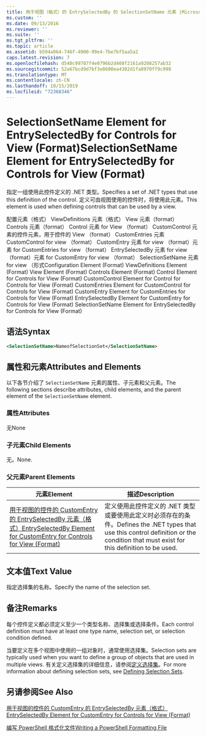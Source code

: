 ```yaml
---
title: 用于视图（格式）的 EntrySelectedBy 的 SelectionSetName 元素 |Microsoft Docs
ms.custom: ''
ms.date: 09/13/2016
ms.reviewer: ''
ms.suite: ''
ms.tgt_pltfrm: ''
ms.topic: article
ms.assetid: b594a064-746f-4900-99e4-7be7bf5aa5a2
caps.latest.revision: 7
ms.openlocfilehash: d540c99707f4e0796b2d408f2161a9208257ab32
ms.sourcegitcommit: 52a67bcd9d7bf3e8600ea4302d1fa8970ff9c998
ms.translationtype: MT
ms.contentlocale: zh-CN
ms.lasthandoff: 10/15/2019
ms.locfileid: "72368346"
---
```

# <a name="selectionsetname-element-for-entryselectedby-for-controls-for-view-format"></a><span data-ttu-id="a249d-102">SelectionSetName Element for EntrySelectedBy for Controls for View (Format)</span><span class="sxs-lookup"><span data-stu-id="a249d-102">SelectionSetName Element for EntrySelectedBy for Controls for View (Format)</span></span>

<span data-ttu-id="a249d-103">指定一组使用此控件定义的 .NET 类型。</span><span class="sxs-lookup"><span data-stu-id="a249d-103">Specifies a set of .NET types that use this definition of the control.</span></span> <span data-ttu-id="a249d-104">定义可由视图使用的控件时，将使用此元素。</span><span class="sxs-lookup"><span data-stu-id="a249d-104">This element is used when defining controls that can be used by a view.</span></span>

<span data-ttu-id="a249d-105">配置元素（格式） ViewDefinitions 元素（格式） View 元素（format） Controls 元素（format） Control 元素 for View （format） CustomControl 元素的控件元素，用于控件的 View （format） CustomEntries 元素CustomControl for view （format） CustomEntry 元素 for view （format）元素 for CustomEntries for view （format） EntrySelectedBy 元素 for view （format）元素 for CustomEntry for view （format） SelectionSetName 元素 for view （形式</span><span class="sxs-lookup"><span data-stu-id="a249d-105">Configuration Element (Format) ViewDefinitions Element (Format) View Element (Format) Controls Element (Format) Control Element for Controls for View (Format) CustomControl Element for Control for Controls for View (Format) CustomEntries Element for CustomControl for Controls for View (Format) CustomEntry Element for CustomEntries for Controls for View (Format) EntrySelectedBy Element for CustomEntry for Controls for View (Format) SelectionSetName Element for EntrySelectedBy for Controls for View (Format)</span></span>

## <a name="syntax"></a><span data-ttu-id="a249d-106">语法</span><span class="sxs-lookup"><span data-stu-id="a249d-106">Syntax</span></span>

```xml
<SelectionSetName>NameofSelectionSet</SelectionSetName>

```

## <a name="attributes-and-elements"></a><span data-ttu-id="a249d-107">属性和元素</span><span class="sxs-lookup"><span data-stu-id="a249d-107">Attributes and Elements</span></span>

<span data-ttu-id="a249d-108">以下各节介绍了 `SelectionSetName` 元素的属性、子元素和父元素。</span><span class="sxs-lookup"><span data-stu-id="a249d-108">The following sections describe attributes, child elements, and the parent element of the `SelectionSetName` element.</span></span>

### <a name="attributes"></a><span data-ttu-id="a249d-109">属性</span><span class="sxs-lookup"><span data-stu-id="a249d-109">Attributes</span></span>

<span data-ttu-id="a249d-110">无</span><span class="sxs-lookup"><span data-stu-id="a249d-110">None</span></span>

### <a name="child-elements"></a><span data-ttu-id="a249d-111">子元素</span><span class="sxs-lookup"><span data-stu-id="a249d-111">Child Elements</span></span>

<span data-ttu-id="a249d-112">无。</span><span class="sxs-lookup"><span data-stu-id="a249d-112">None.</span></span>

### <a name="parent-elements"></a><span data-ttu-id="a249d-113">父元素</span><span class="sxs-lookup"><span data-stu-id="a249d-113">Parent Elements</span></span>

|<span data-ttu-id="a249d-114">元素</span><span class="sxs-lookup"><span data-stu-id="a249d-114">Element</span></span>|<span data-ttu-id="a249d-115">描述</span><span class="sxs-lookup"><span data-stu-id="a249d-115">Description</span></span>|
|-------------|-----------------|
|[<span data-ttu-id="a249d-116">用于视图的控件的 CustomEntry 的 EntrySelectedBy 元素（格式）</span><span class="sxs-lookup"><span data-stu-id="a249d-116">EntrySelectedBy Element for CustomEntry for Controls for View (Format)</span></span>](./entryselectedby-element-for-customentry-for-controls-for-view-format.md)|<span data-ttu-id="a249d-117">定义使用此控件定义的 .NET 类型或要使用此定义时必须存在的条件。</span><span class="sxs-lookup"><span data-stu-id="a249d-117">Defines the .NET types that use this control definition or the condition that must exist for this definition to be used.</span></span>|

## <a name="text-value"></a><span data-ttu-id="a249d-118">文本值</span><span class="sxs-lookup"><span data-stu-id="a249d-118">Text Value</span></span>

<span data-ttu-id="a249d-119">指定选择集的名称。</span><span class="sxs-lookup"><span data-stu-id="a249d-119">Specify the name of the selection set.</span></span>

## <a name="remarks"></a><span data-ttu-id="a249d-120">备注</span><span class="sxs-lookup"><span data-stu-id="a249d-120">Remarks</span></span>

<span data-ttu-id="a249d-121">每个控件定义都必须定义至少一个类型名称、选择集或选择条件。</span><span class="sxs-lookup"><span data-stu-id="a249d-121">Each control definition must have at least one type name, selection set, or selection condition defined.</span></span>

<span data-ttu-id="a249d-122">当要定义在多个视图中使用的一组对象时，通常使用选择集。</span><span class="sxs-lookup"><span data-stu-id="a249d-122">Selection sets are typically used when you want to define a group of objects that are used in multiple views.</span></span> <span data-ttu-id="a249d-123">有关定义选择集的详细信息，请参阅[定义选择集](./defining-selection-sets.md)。</span><span class="sxs-lookup"><span data-stu-id="a249d-123">For more information about defining selection sets, see [Defining Selection Sets](./defining-selection-sets.md).</span></span>

## <a name="see-also"></a><span data-ttu-id="a249d-124">另请参阅</span><span class="sxs-lookup"><span data-stu-id="a249d-124">See Also</span></span>

[<span data-ttu-id="a249d-125">用于视图的控件的 CustomEntry 的 EntrySelectedBy 元素（格式）</span><span class="sxs-lookup"><span data-stu-id="a249d-125">EntrySelectedBy Element for CustomEntry for Controls for View (Format)</span></span>](./entryselectedby-element-for-customentry-for-controls-for-view-format.md)

[<span data-ttu-id="a249d-126">编写 PowerShell 格式化文件</span><span class="sxs-lookup"><span data-stu-id="a249d-126">Writing a PowerShell Formatting File</span></span>](./writing-a-powershell-formatting-file.md)
